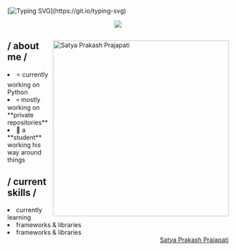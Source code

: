 [![Typing SVG](https://readme-typing-svg.demolab.com?font=Bungee+Spice&weight=500&size=32&duration=1500&pause=5&color=04D721&multiline=true&random=false&width=1024&height=150&lines=I+am+Satya+Prakash+Prajapati;I%E2%80%99m+interested+in+programming+and+hacking...;%F0%9F%8C%B1+I%E2%80%99m+currently+learning+python%2C+html%2C+c%2B%2B+....)](https://git.io/typing-svg)

<p align = center ><img src="#"> </p>

<div>
<img align="right" width="400" alt="Satya Prakash Prajapati" src="###"/>
<h2> / about me /</h2>
<li>⭐ currently working on <br>Python</br></li>
<li>💀 mostly working on **private repositories**</li>
<li>👾 a **student** working his way around things</li>

<h2> / current skills / </h2>
<li>currently learning</li>
<li>frameworks & libraries</li>
<li>frameworks & libraries</li>

<div align="right">
<a href="##">Satya Prakash Prajapati</a>
  </div>
  </div>
